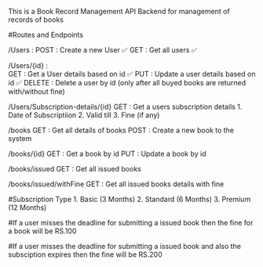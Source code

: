 This is a Book Record Management API Backend for management of records of books


#Routes and Endpoints

/Users :
    POST : Create a new User ✅
    GET : Get all users ✅

/Users/{id} :  
    GET : Get a User details based on id ✅
    PUT : Update a user details based on id ✅
    DELETE : Delete a user by id (only after all buyed     books are returned with/without fine)

/Users/Subscription-details/{id}
    GET : Get a users subscription details
    1. Date of Subscriptiion
    2. Valid till
    3. Fine (if any)

/books
    GET : Get all details of books
    POST : Create a new book to the system

/books/{id}
    GET : Get a book by id
    PUT : Update a book by id

/books/issued
    GET : Get all issued books

/books/issued/withFine
    GET : Get all issued books details with fine

#Subscription Type
    1. Basic (3 Months)
    2. Standard (6 Months)
    3. Premium (12 Months)

#If a user misses the deadline for submitting a issued book then the fine for a book will be RS.100

#If a user misses the deadline for submitting a issued book and also the subsciption expires then the fine will be RS.200